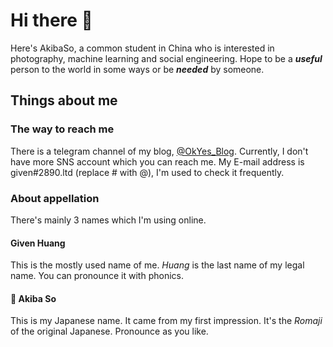 # Hi there 👋
Here's AkibaSo, a common student in China who is interested in photography, machine learning and social engineering. Hope to be a <strong><i>useful</i></strong> person to the world in some ways or be <strong><i>needed</i></strong> by someone.

## Things about me
### The way to reach me
There is a telegram channel of my blog, [@OkYes_Blog](https://t.me/OkYes_Blog). Currently, I don't have more SNS account which you can reach me.
My E-mail address is given#2890.ltd (replace # with @), I'm used to check it frequently. 

### About appellation
There's mainly 3 names which I'm using online.
#### Given Huang
This is the mostly used name of me. <i>Huang</i> is the last name of my legal name. You can pronounce it with phonics.
#### 🍁 Akiba So
This is my Japanese name. It came from my first impression. It's the <i>Romaji</i> of the original Japanese. Pronounce as you like.






<!--
**akibaso/akibaso** is a ✨ _special_ ✨ repository because its `README.md` (this file) appears on your GitHub profile.

Here are some ideas to get you started:

- 🔭 I’m currently working on ...
- 🌱 I’m currently learning ...
- 👯 I’m looking to collaborate on ...
- 🤔 I’m looking for help with ...
- 💬 Ask me about ...
- 📫 How to reach me: ...
- 😄 Pronouns: ...
- ⚡ Fun fact: ...
-->
